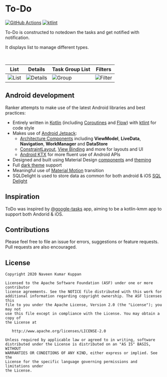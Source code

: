 # To-Do

[![GitHub Actions](https://github.com/naveenkumarn27/todo-kmm/workflows/workflow/badge.svg)](.github/workflows/workflow.yml)
[![ktlint](https://img.shields.io/badge/code%20style-%E2%9D%A4-FF4081.svg)](https://ktlint.github.io/)

To-Do is constructed to notedown the tasks and get notified with notification.

It displays list to manage different types.

<br>

| List | Details | Task Group List | Filters |
| ------ | ----- | ------ | ----- |
| ![List](art/screenshots/screenshot-1.png) | ![Details](art/screenshots/screenshot-2.png) | ![Group](art/screenshots/screenshot-3.png) | ![Filter](art/screenshots/screenshot-4.png) |

## Android development


Ranker attempts to make use of the latest Android libraries and best practices:
* Entirely written in [Kotlin](https://kotlinlang.org/) (including [Coroutines](https://kotlinlang.org/docs/reference/coroutines-overview.html) and [Flow](https://kotlinlang.org/docs/reference/coroutines/flow.html)) with [ktlint](https://github.com/pinterest/ktlint) for code style
* Makes use of [Android Jetpack](https://developer.android.com/jetpack/):
  * [Architecture Components](https://developer.android.com/jetpack/arch/) including **ViewModel**, **LiveData**, **Navigation**, **WorkManager** and **DataStore**
  * [ConstraintLayout](https://developer.android.com/reference/androidx/constraintlayout/widget/ConstraintLayout), [View Binding](https://developer.android.com/topic/libraries/view-binding) and more for layouts and UI
  * [Android KTX](https://developer.android.com/kotlin/ktx) for more fluent use of Android APIs
* Designed and built using Material Design [components](https://material.io/components/) and [theming](https://material.io/design/material-theming/overview.html#material-theming)
* Full [dark theme](https://material.io/design/color/dark-theme.html) support
* Meaningful use of [Material Motion](https://material.io/design/motion/the-motion-system.html) transition
* SQLDelight is used to store data as common for both android & iOS [SQL Delight](https://github.com/cashapp/sqldelight)

## Inspiration

ToDo was inspired by [@google-tasks](https://play.google.com/store/apps/details?id=com.google.android.apps.tasks&hl=en_IN&gl=US) app, aiming to be a kotlin-kmm app to support both Andorid & iOS.

## Contributions

Please feel free to file an issue for errors, suggestions or feature requests. Pull requests are also encouraged.

## License

```
Copyright 2020 Naveen Kumar Kuppan

Licensed to the Apache Software Foundation (ASF) under one or more contributor
license agreements. See the NOTICE file distributed with this work for
additional information regarding copyright ownership. The ASF licenses this
file to you under the Apache License, Version 2.0 (the "License"); you may not
use this file except in compliance with the License. You may obtain a copy of
the License at

   http://www.apache.org/licenses/LICENSE-2.0

Unless required by applicable law or agreed to in writing, software
distributed under the License is distributed on an "AS IS" BASIS, WITHOUT
WARRANTIES OR CONDITIONS OF ANY KIND, either express or implied. See the
License for the specific language governing permissions and limitations under
the License.
```
